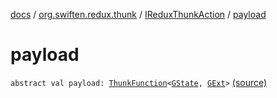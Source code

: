 [docs](../../index.md) / [org.swiften.redux.thunk](../index.md) / [IReduxThunkAction](index.md) / [payload](./payload.md)

# payload

`abstract val payload: `[`ThunkFunction`](../-thunk-function.md)`<`[`GState`](index.md#GState)`, `[`GExt`](index.md#GExt)`>` [(source)](https://github.com/protoman92/KotlinRedux/tree/master/common\common-thunk\src\main\kotlin/org/swiften/redux/thunk/ThunkMiddleware.kt#L52)